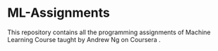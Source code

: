 # ML-Assignments
This repository contains all the programming assignments of Machine Learning Course taught by Andrew Ng on Coursera . 
